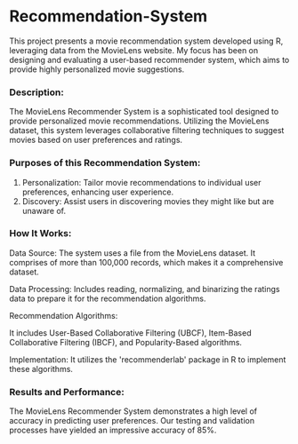 # Recommendation-System

This project presents a movie recommendation system developed using R, leveraging data from the MovieLens website. My focus has been on designing and evaluating a user-based recommender system, which aims to provide highly personalized movie suggestions.

### Description:

The MovieLens Recommender System is a sophisticated tool designed to provide personalized movie recommendations. Utilizing the MovieLens dataset, this system leverages collaborative filtering techniques to suggest movies based on user preferences and ratings.

### Purposes of this Recommendation System:

1. Personalization: Tailor movie recommendations to individual user preferences, enhancing user experience.
2. Discovery: Assist users in discovering movies they might like but are unaware of.

### How It Works:


Data Source: The system uses a file from the MovieLens dataset. It comprises of more than 100,000 records, which makes it a comprehensive dataset.

Data Processing: Includes reading, normalizing, and binarizing the ratings data to prepare it for the recommendation algorithms.

Recommendation Algorithms:

It includes User-Based Collaborative Filtering (UBCF), Item-Based Collaborative Filtering (IBCF), and Popularity-Based algorithms.

Implementation: It utilizes the 'recommenderlab' package in R to implement these algorithms.

### Results and Performance:

The MovieLens Recommender System demonstrates a high level of accuracy in predicting user preferences. Our testing and validation processes have yielded an impressive accuracy of 85%. 
